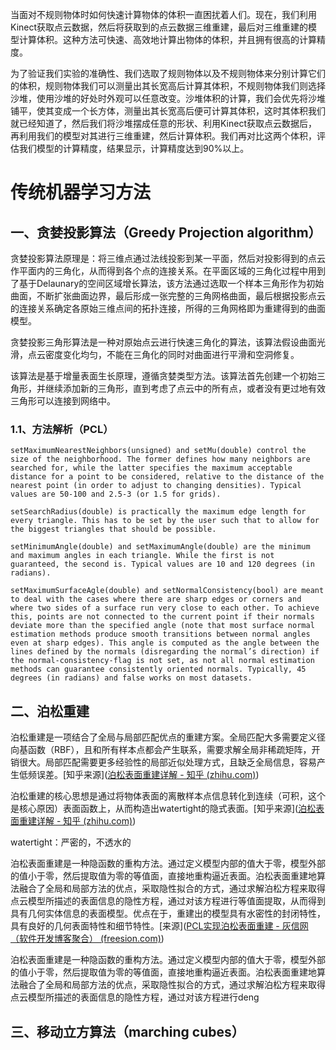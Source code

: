 ​	当面对不规则物体时如何快速计算物体的体积一直困扰着人们。现在，我们利用Kinect获取点云数据，然后将获取到的点云数据三维重建，最后对三维重建的模型计算体积。这种方法可快速、高效地计算出物体的体积，并且拥有很高的计算精度。

为了验证我们实验的准确性、我们选取了规则物体以及不规则物体来分别计算它们的体积，规则物体我们可以测量出其长宽高后计算其体积，不规则物体我们则选择沙堆，使用沙堆的好处时外观可以任意改变。沙堆体积的计算，我们会优先将沙堆铺平，使其变成一个长方体，测量出其长宽高后便可计算其体积，这时其体积我们就已经知道了，然后我们将沙堆摆成任意的形状、利用Kinect获取点云数据后，再利用我们的模型对其进行三维重建，然后计算体积。我们再对比这两个体积，评估我们模型的计算精度，结果显示，计算精度达到90%以上。

# 传统机器学习方法

## 一、贪婪投影算法（Greedy Projection algorithm）

​		贪婪投影算法原理是：将三维点通过法线投影到某一平面，然后对投影得到的点云作平面内的三角化，从而得到各个点的连接关系。在平面区域的三角化过程中用到了基于Delaunary的空间区域增长算法，该方法通过选取一个样本三角形作为初始曲面，不断扩张曲面边界，最后形成一张完整的三角网格曲面，最后根据投影点云的连接关系确定各原始三维点间的拓扑连接，所得的三角网格即为重建得到的曲面模型。

​		贪婪投影三角形算法是一种对原始点云进行快速三角化的算法，该算法假设曲面光滑，点云密度变化均匀，不能在三角化的同时对曲面进行平滑和空洞修复。

该算法是基于增量表面生长原理，遵循贪婪类型方法。该算法首先创建一个初始三角形，并继续添加新的三角形，直到考虑了点云中的所有点，或者没有更过地有效三角形可以连接到网络中。

### 1.1、方法解析（PCL）

```
setMaximumNearestNeighbors(unsigned) and setMu(double) control the size of the neighborhood. The former defines how many neighbors are searched for, while the latter specifies the maximum acceptable distance for a point to be considered, relative to the distance of the nearest point (in order to adjust to changing densities). Typical values are 50-100 and 2.5-3 (or 1.5 for grids).
```

```
setSearchRadius(double) is practically the maximum edge length for every triangle. This has to be set by the user such that to allow for the biggest triangles that should be possible.
```

```
setMinimumAngle(double) and setMaximumAngle(double) are the minimum and maximum angles in each triangle. While the first is not guaranteed, the second is. Typical values are 10 and 120 degrees (in radians).
```

```
setMaximumSurfaceAgle(double) and setNormalConsistency(bool) are meant to deal with the cases where there are sharp edges or corners and where two sides of a surface run very close to each other. To achieve this, points are not connected to the current point if their normals deviate more than the specified angle (note that most surface normal estimation methods produce smooth transitions between normal angles even at sharp edges). This angle is computed as the angle between the lines defined by the normals (disregarding the normal’s direction) if the normal-consistency-flag is not set, as not all normal estimation methods can guarantee consistently oriented normals. Typically, 45 degrees (in radians) and false works on most datasets.
```

## 二、泊松重建

​		泊松重建是一项结合了全局与局部匹配优点的重建方案。全局匹配大多需要定义径向基函数（RBF），且和所有样本点都会产生联系，需要求解全局非稀疏矩阵，开销很大。局部匹配需要更多经验性的局部近似处理方式，且缺乏全局信息，容易产生低频误差。[知乎来源]([泊松表面重建详解 - 知乎 (zhihu.com)](https://zhuanlan.zhihu.com/p/107653198))

​		泊松重建的核心思想是通过将物体表面的离散样本点信息转化到连续（可积，这个是核心原因）表面函数上，从而构造出watertight的隐式表面。[知乎来源]([泊松表面重建详解 - 知乎 (zhihu.com)](https://zhuanlan.zhihu.com/p/107653198))

watertight：严密的，不透水的

​		泊松表面重建是一种隐函数的重构方法。通过定义模型内部的值大于零，模型外部的值小于零，然后提取值为零的等值面，直接地重构逼近表面。泊松表面重建地算法融合了全局和局部方法的优点，采取隐性拟合的方式，通过求解泊松方程来取得点云模型所描述的表面信息的隐性方程，通过对该方程进行等值面提取，从而得到具有几何实体信息的表面模型。优点在于，重建出的模型具有水密性的封闭特性，具有良好的几何表面特性和细节特性。[来源]([PCL实现泊松表面重建 - 灰信网（软件开发博客聚合） (freesion.com)](https://www.freesion.com/article/1033426251/))

​		泊松表面重建是一种隐函数的重构方法。通过定义模型内部的值大于零，模型外部的值小于零，然后提取值为零的等值面，直接地重构逼近表面。泊松表面重建地算法融合了全局和局部方法的优点，采取隐性拟合的方式，通过求解泊松方程来取得点云模型所描述的表面信息的隐性方程，通过对该方程进行deng

## 三、移动立方算法（marching cubes）



